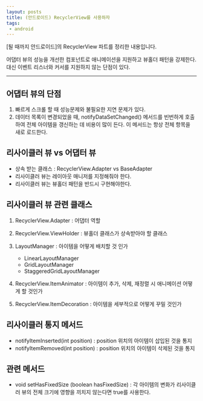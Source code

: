 ```yaml
---
layout: posts
title: (안드로이드) RecyclerView를 사용하자
tags:
 - android
---
```


[될 때까지 안드로이드]의 RecyclerView 파트를 정리한 내용입니다.

어댑터 뷰의 성능을 개선한 컴포넌트로 애니메이션을 지원하고 뷰홀더 패턴을 강제한다.    
대신 이벤트 리스너와 커서를 지원하지 않는 단점이 있다.

---

## 어댑터 뷰의 단점
1. 빠르게 스크롤 할 때 성능문제와 불필요한 지연 문제가 있다.
2. 데이터 목록이 변경되었을 때, notifyDataSetChanged() 메서드를 빈번하게 호출하여 전체 아이템을 갱신하는 데 비용이 많이 든다. 이 메서드는 항상 전체 항목을 새로 로드한다.

## 리사이클러 뷰 vs 어댑터 뷰
* 상속 받는 클래스 : RecyclerView.Adapter vs BaseAdapter
* 리사이클러 뷰는 레이아웃 매니저를 지정해줘야 한다.
* 리사이클러 뷰는 뷰홀더 패턴을 반드시 구현해야한다. 

## 리사이클러 뷰 관련 클래스
1. RecyclerView.Adapter : 어댑터 역할
2. RecyclerView.ViewHolder : 뷰홀더 클래스가 상속받아야 할 클래스
3. LayoutManager : 아이템을 어떻게 배치할 것 인가 
	* LinearLayoutManager
	* GridLayoutManager
	* StaggeredGridLayoutManager 

4. RecyclerView.ItemAnimator : 아이템이 추가, 삭제, 재정렬 시 애니메이션 어떻게 할 것인가
5. RecyclerView.ItemDecoration : 아이템을 세부적으로 어떻게 꾸밀 것인가

## 리사이클러 통지 메서드
* notifyItemInserted(int position) : position 위치의 아이템이 삽입된 것을 통지
* notifyItemRemoved(int position) : position 위치의 아이템이 삭제된 것을 통지

## 관련 메서드
* void setHasFixedSize (boolean hasFixedSize) : 각 아이템의 변화가 리사이클러 뷰의 전체 크기에 영향을 끼치지 않는다면 true를 사용한다.



